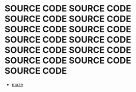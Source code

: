 # SOURCE CODE SOURCE CODE SOURCE CODE SOURCE CODE SOURCE CODE SOURCE CODE SOURCE CODE SOURCE CODE SOURCE CODE SOURCE CODE SOURCE CODE SOURCE CODE SOURCE CODE

* [maze](source-code/maze_game.yyz)
